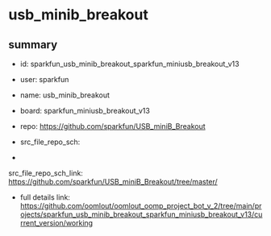 # usb_minib_breakout
 
## summary 
* id: sparkfun_usb_minib_breakout_sparkfun_miniusb_breakout_v13
* user: sparkfun
* name: usb_minib_breakout
* board: sparkfun_miniusb_breakout_v13
* repo: https://github.com/sparkfun/USB_miniB_Breakout



* src_file_repo_sch: 
*
 src_file_repo_sch_link: https://github.com/sparkfun/USB_miniB_Breakout/tree/master/
* full details link: https://github.com/oomlout/oomlout_oomp_project_bot_v_2/tree/main/projects/sparkfun_usb_minib_breakout_sparkfun_miniusb_breakout_v13/current_version/working  






